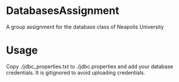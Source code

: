 # DatabasesAssignment
A group assignment for the database class of Neapolis University

# Usage
Copy ./jdbc_properties.txt to ./jdbc.properties and add your database credentials. It is gitignored to avoid uploading credentials.